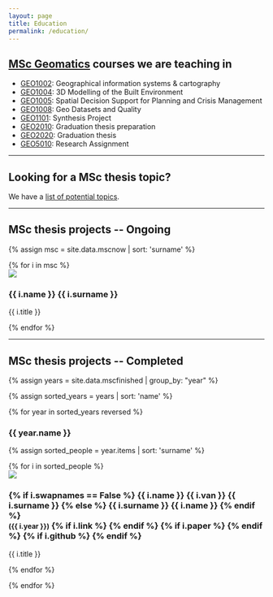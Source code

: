 ```yaml
---
layout: page
title: Education
permalink: /education/
---
```


<section id="courses"></section>

<h2><a href="http://www.geomatics.tudelft.nl">MSc Geomatics</a> courses we are teaching in</h2>

  * [GEO1002](http://www.studiegids.tudelft.nl/a101_displayCourse.do?course_id=38465): Geographical information systems & cartography
  * [GEO1004](http://www.studiegids.tudelft.nl/a101_displayCourse.do?course_id=38430): 3D Modelling of the Built Environment
  * [GEO1005](http://www.studiegids.tudelft.nl/a101_displayCourse.do?course_id=38431): Spatial Decision Support for Planning and Crisis Management
  * [GEO1008](http://www.studiegids.tudelft.nl/a101_displayCourse.do?course_id=42058): Geo Datasets and Quality
  * [GEO1101](http://studiegids.tudelft.nl/a101_displayCourse.do?course_id=42060): Synthesis Project
  * [GEO2010](http://www.studiegids.tudelft.nl/a101_displayCourse.do?course_id=42062): Graduation thesis preparation
  * [GEO2020](http://www.studiegids.tudelft.nl/a101_displayCourse.do?course_id=42061): Graduation thesis <a href="https://3d.bk.tudelft.nl/courses/geo2020/"><i class="fa fa-home"></i></a>
  * [GEO5010](http://studiegids.tudelft.nl/a101_displayCourse.do?course_id=42134): Research Assignment <a href="https://3d.bk.tudelft.nl/courses/geo5010/"><i class="fa fa-home"></i></a>

- - -

<section id="theses"></section>
<h2>Looking for a MSc thesis topic?</h2>

We have a [list of potential topics](msctopics).


- - - 

## MSc thesis projects -- Ongoing

{% assign msc = site.data.mscnow | sort: 'surname' %}

<div class="row">
{% for i in msc %}
  <div class="col-xs-6 col-sm-4 col-md-3">
    <div class="thumbnail">
      <img src="{{ "/img/msc/" | append: i.image | prepend: site.baseurl }}"/>
      <div class="caption">
        <h3>{{ i.name }} {{ i.surname }}</h3>
        <p>{{ i.title }}</p>
      </div>
    </div>
  </div>
{% endfor %}
</div>

- - -

## MSc thesis projects -- Completed


{% assign years = site.data.mscfinished | group_by: "year" %}

{% assign sorted_years = years | sort: 'name' %}

{% for year in sorted_years reversed %}

<h3> {{ year.name }} </h3>

{% assign sorted_people = year.items | sort: 'surname' %}

<div class="row">
{% for i in sorted_people %}
  <div class="col-xs-6 col-sm-4 col-md-3">
    <div class="thumbnail">
      <a href="{{ i.link }}"><img src="{{ "/img/msc/" | append: i.image | prepend: site.baseurl }}"/></a>
      <div class="caption">
        <h3>
        {% if i.swapnames == False %}
          {{ i.name }} {{ i.van }} {{ i.surname }}
        {% else %}
          {{ i.surname }} {{ i.name }}
        {% endif %}
          <br />
          <small>({{ i.year }})</small>
        {% if i.link %}
          <small><a href="{{ i.link }}"><i class="fa fa-book" title="thesis"></i></a></small>
        {% endif %}
        {% if i.paper %}
          <small><a href="{{ i.paper }}"><i class="fa fa-file-text" title="paper"></i></a></small>
        {% endif %}
        {% if i.github %}
          <small><a href="{{ i.github }}"><i class="fa fa-github" title="github"></i></a></small> 
        {% endif %}
        </h3>
        <p>{{ i.title }}</p>
      </div>
    </div>
  </div>
{% endfor %}
</div>

{% endfor %}



